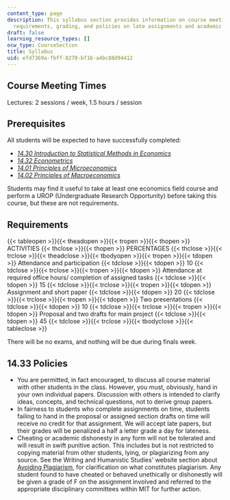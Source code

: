 ```yaml
---
content_type: page
description: This syllabus section provides information on course meeting times, prerequisites,
  requirements, grading, and policies on late assignments and academic honesty.
draft: false
learning_resource_types: []
ocw_type: CourseSection
title: Syllabus
uid: efd7369a-fbff-8270-bf16-a4bc88d94412
---
```

## Course Meeting Times

Lectures: 2 sessions / week, 1.5 hours / session

## Prerequisites

All students will be expected to have successfully completed:

- [*14.30 Introduction to Statistical Methods in Economics*](/courses/14-30-introduction-to-statistical-methods-in-economics-spring-2009)
- [*14.32 Econometrics*](/courses/14-32-econometrics-spring-2007)
- [*14.01 Principles of Microeconomics*](https://ocw.mit.edu/courses/14-01-principles-of-microeconomics-fall-2018/)
- [*14.02 Principles of Macroeconomics*](/courses/14-02-principles-of-macroeconomics-spring-2014)

Students may find it useful to take at least one economics field course and perform a UROP (Undergraduate Research Opportunity) before taking this course, but these are not requirements.

## Requirements

{{< tableopen >}}{{< theadopen >}}{{< tropen >}}{{< thopen >}}
ACTIVITIES
{{< thclose >}}{{< thopen >}}
PERCENTAGES
{{< thclose >}}{{< trclose >}}{{< theadclose >}}{{< tbodyopen >}}{{< tropen >}}{{< tdopen >}}
Attendance and participation
{{< tdclose >}}{{< tdopen >}}
10
{{< tdclose >}}{{< trclose >}}{{< tropen >}}{{< tdopen >}}
Attendance at required office hours/ completion of assigned tasks
{{< tdclose >}}{{< tdopen >}}
15
{{< tdclose >}}{{< trclose >}}{{< tropen >}}{{< tdopen >}}
Assignment and short paper
{{< tdclose >}}{{< tdopen >}}
20
{{< tdclose >}}{{< trclose >}}{{< tropen >}}{{< tdopen >}}
Two presentations
{{< tdclose >}}{{< tdopen >}}
10
{{< tdclose >}}{{< trclose >}}{{< tropen >}}{{< tdopen >}}
Proposal and two drafts for main project
{{< tdclose >}}{{< tdopen >}}
45
{{< tdclose >}}{{< trclose >}}{{< tbodyclose >}}{{< tableclose >}}

There will be no exams, and nothing will be due during finals week.

## 14.33 Policies

- You are permitted, in fact encouraged, to discuss all course material with other students in the class. However, you must, obviously, hand in your own individual papers. Discussion with others is intended to clarify ideas, concepts, and technical questions, not to derive group papers.
- In fairness to students who complete assignments on time, students failing to hand in the proposal or assigned section drafts on time will receive no credit for that assignment. We will accept late papers, but their grades will be penalized a half a letter grade a day for lateness.
- Cheating or academic dishonesty in any form will not be tolerated and will result in swift punitive action. This includes but is not restricted to copying material from other students, lying, or plagiarizing from any source. See the Writing and Humanistic Studies' website section about [Avoiding Plagiarism](http://cmsw.mit.edu/writing-and-communication-center/avoiding-plagiarism/), for clarification on what constitutes plagiarism. Any student found to have cheated or behaved unethically or dishonestly will be given a grade of F on the assignment involved and referred to the appropriate disciplinary committees within MIT for further action.